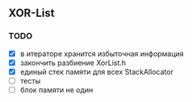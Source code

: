 ## XOR-List

### TODO
- [X] в итераторе хранится избыточная информация
- [X] закончить разбиение XorList.h
- [X] единый стек памяти для всех StackAllocator<T>
- [ ] тесты
- [ ] блок памяти не один
